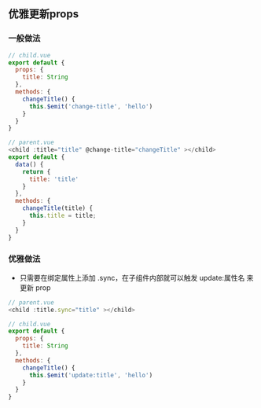 ## 优雅更新props

### 一般做法

```js
// child.vue
export default {
  props: {
    title: String
  },
  methods: {
    changeTitle() {
      this.$emit('change-title', 'hello')
    }
  }
}

// parent.vue
<child :title="title" @change-title="changeTitle" ></child>
export default {
  data() {
    return {
      title: 'title'
    }
  },
  methods: {
    changeTitle(title) {
      this.title = title;
    }
  }
}
```

### 优雅做法

* 只需要在绑定属性上添加 .sync，在子组件内部就可以触发 update:属性名 来更新 prop

```js
// parent.vue
<child :title.sync="title" ></child>

// child.vue
export default {
  props: {
    title: String
  },
  methods: {
    changeTitle() {
      this.$emit('update:title', 'hello')
    }
  }
}
```
